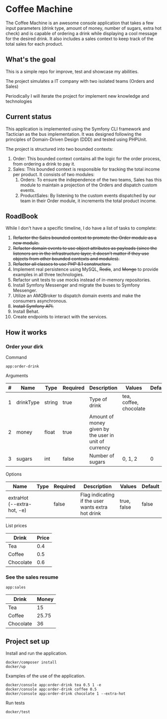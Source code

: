 # Coffee Machine
The Coffee Machine is an awesome console application that takes a few input parameters
(drink type, amount of money, number of sugars, extra hot check)
and is capable of ordering a drink while displaying a cool message for the desired drink.
It also includes a sales context to keep track of the total sales for each product.

## What's the goal
This is a simple repo for improve, test and showcase my abilities.

The project simulates a IT company with two isolated teams (Orders and Sales)

Periodically I will iterate the project for implement new knowledge and technologies

## Current status
This application is implemented using the Symfony CLI framework and Tactician as the bus implementation.
It was designed following the principles of Domain-Driven Design (DDD) and tested using PHPUnit.

The project is structured into two bounded contexts:
1. Order: This bounded context contains all the logic for the order process, from ordering a drink to pay it.
2. Sales: This bounded context is responsible for tracking the total income per product. It consists of two modules:
   1. Orders: To ensure the independence of the two teams, Sales has this module to maintain a projection of the Orders and dispatch custom events.
   2. ProductSales: By listening to the custom events dispatched by our team in their Order module, it increments the total product income.

## RoadBook
While I don't have a specific timeline, I do have a list of tasks to complete:

1. ~~Refactor the Sales bounded context to promote the Order module as a new module.~~
2. ~~Refactor domain events to use object attributes as payloads 
(since the listeners are in the infrastructure layer, it doesn't matter if they use objects from other bounded contexts and modules).~~
3. ~~Refactor all classes to use PHP 8.1 constructors.~~
4. Implement real persistence using MySQL, ~~Redis~~, and ~~Mongo~~ to provide examples in all three technologies.
5. Refactor unit tests to use mocks instead of in-memory repositories.
6. Install Symfony Messenger and migrate the buses to Symfony Messenger.
7. Utilize an AMQBroker to dispatch domain events and make the consumers asynchronous.
8. ~~Install Symfony API.~~
9. Install Behat.
10. Create endpoints to interact with the services.

## How it works
### Order your dirk
Command
```
app:order-drink 

```

Arguments

|#|Name|Type|Required|Description|Values|Default|
|---|---|---|---|---|---|---|
|1|drinkType|string|true|Type of drink|tea, coffee, chocolate|
|2|money|float|true|Amount of money given by the user in unit of currency||
|3|sugars|int|false|Number of sugars|0, 1, 2|0|

Options

|Name|Type|Required|Description|Values|Default|
|---|---|---|---|---|---|
|extraHot (--extra-hot, -e)| |false|Flag indicating if the user wants extra hot drink|true, false|false|

List prices

|Drink|Price|
|---|---|
|Tea|0.4|
|Coffee|0.5|
|Chocolate|0.6|

### See the sales resume
```
app:sales
```
|Drink|Money|
|---|---|
|Tea|15|
|Coffee|25.75|
|Chocolate|36|

## Project set up

Install and run the application.
```
docker/composer install
docker/up
```

Examples of the use of the application.
```
docker/console app:order-drink tea 0.5 1 -e
docker/console app:order-drink coffee 0.5
docker/console app:order-drink chocolate 1 --extra-hot
```

Run tests
```
docker/test
```
